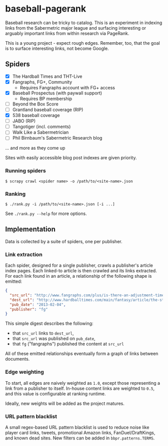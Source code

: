 # baseball-pagerank

Baseball research can be tricky to catalog. This is an experiment
in indexing links from the Sabermetric major league and surfacing
interesting or arguably important links from within research via PageRank.

This is a young project - expect rough edges.
Remember, too, that the goal is to surface interesting links,
not become Google.

## Spiders

- [x] The Hardball Times and THT-Live
- [x] Fangraphs, FG+, Community
    - Requires Fangraphs account with FG+ access
- [x] Baseball Prospectus (with paywall support)
    - Requires BP membership
- [ ] Beyond the Box Score
- [ ] Grantland baseball coverage (RIP)
- [x] 538 baseball coverage
- [ ] JABO (RIP)
- [ ] Tangotiger (incl. comments)
- [ ] Walk Like a Sabermetrician
- [ ] Phil Birnbaum's Sabermetric Research blog

... and more as they come up

Sites with easily accessible blog post indexes are given priority.

### Running spiders

```shell
$ scrapy crawl <spider name> -o /path/to/<site-name>.json
```

### Ranking

```shell
$ ./rank.py -i /path/to/<site-name>.json [-i ...]
```

See `./rank.py --help` for more options.

## Implementation

Data is collected by a suite of spiders, one per publisher.

### Link extraction

Each spider, designed for a single publisher, crawls a publisher's
article index pages. Each linked-to article is then crawled
and its links extracted. For each link found in an article,
a relationship of the following shape is emitted:

```json
{
  "src_url": "http://www.fangraphs.com/plus/is-there-an-adjustment-time-for-players-changing-leagues/",
  "dest_url": "http://www.hardballtimes.com/main/fantasy/article/the-statistical-impact-of-switching-leagues-for-hitters/",
  "pub_date": "2013-02-04",
  "publisher": "fg"
}
```

This simple digest describes the following:

- that `src_url` links to `dest_url`,
- that `src_url` was published on `pub_date`,
- that `fg` ("fangraphs") published the content at `src_url`

All of these emitted relationships eventually form a graph of links
between documents.

### Edge weighting

To start, all edges are naively weighted as `1.0`, except those
representing a link from a publisher to itself. In-house content links
are weighted to `0.5`, and this value is configurable at ranking runtime.

Ideally, new weights will be added as the project matures.

### URL pattern blacklist

A small regex-based URL pattern blacklist is used to reduce noise like
player card links, tweets, promotional Amazon links, FanDuel/DraftKings,
and known dead sites. New filters can be added in `bbpr.patterns.TERMS`.
